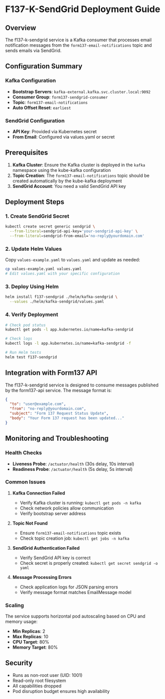 # F137-K-SendGrid Deployment Guide

## Overview
The f137-k-sendgrid service is a Kafka consumer that processes email notification messages from the `form137-email-notifications` topic and sends emails via SendGrid.

## Configuration Summary

### Kafka Configuration
- **Bootstrap Servers**: `kafka-external.kafka.svc.cluster.local:9092`
- **Consumer Group**: `form137-sendgrid-consumer`
- **Topic**: `form137-email-notifications`
- **Auto Offset Reset**: `earliest`

### SendGrid Configuration
- **API Key**: Provided via Kubernetes secret
- **From Email**: Configured via values.yaml or secret

## Prerequisites

1. **Kafka Cluster**: Ensure the Kafka cluster is deployed in the `kafka` namespace using the kube-kafka configuration
2. **Topic Creation**: The `form137-email-notifications` topic should be created automatically by the kube-kafka deployment
3. **SendGrid Account**: You need a valid SendGrid API key

## Deployment Steps

### 1. Create SendGrid Secret
```bash
kubectl create secret generic sendgrid \
  --from-literal=sendgrid-api-key='your-sendgrid-api-key' \
  --from-literal=sendgrid-from-email='no-reply@yourdomain.com'
```

### 2. Update Helm Values
Copy `values-example.yaml` to `values.yaml` and update as needed:
```bash
cp values-example.yaml values.yaml
# Edit values.yaml with your specific configuration
```

### 3. Deploy Using Helm
```bash
helm install f137-sendgrid ./helm/kafka-sendgrid \
  --values ./helm/kafka-sendgrid/values.yaml
```

### 4. Verify Deployment
```bash
# Check pod status
kubectl get pods -l app.kubernetes.io/name=kafka-sendgrid

# Check logs
kubectl logs -l app.kubernetes.io/name=kafka-sendgrid -f

# Run Helm tests
helm test f137-sendgrid
```

## Integration with Form137 API

The f137-k-sendgrid service is designed to consume messages published by the form137-api service. The message format is:

```json
{
  "to": "user@example.com",
  "from": "no-reply@yourdomain.com",
  "subject": "Form 137 Request Status Update",
  "body": "Your Form 137 request has been updated..."
}
```

## Monitoring and Troubleshooting

### Health Checks
- **Liveness Probe**: `/actuator/health` (30s delay, 10s interval)
- **Readiness Probe**: `/actuator/health` (5s delay, 5s interval)

### Common Issues

1. **Kafka Connection Failed**
   - Verify Kafka cluster is running: `kubectl get pods -n kafka`
   - Check network policies allow communication
   - Verify bootstrap server address

2. **Topic Not Found**
   - Ensure `form137-email-notifications` topic exists
   - Check topic creation job: `kubectl get jobs -n kafka`

3. **SendGrid Authentication Failed**
   - Verify SendGrid API key is correct
   - Check secret is properly created: `kubectl get secret sendgrid -o yaml`

4. **Message Processing Errors**
   - Check application logs for JSON parsing errors
   - Verify message format matches EmailMessage model

### Scaling

The service supports horizontal pod autoscaling based on CPU and memory usage:
- **Min Replicas**: 2
- **Max Replicas**: 10
- **CPU Target**: 80%
- **Memory Target**: 80%

## Security

- Runs as non-root user (UID: 1001)
- Read-only root filesystem
- All capabilities dropped
- Pod disruption budget ensures high availability